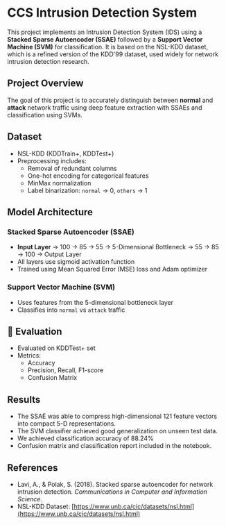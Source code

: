 # CCS Intrusion Detection System

This project implements an Intrusion Detection System (IDS) using a **Stacked Sparse Autoencoder (SSAE)** followed by a **Support Vector Machine (SVM)** for classification. It is based on the NSL-KDD dataset, which is a refined version of the KDD'99 dataset, used widely for network intrusion detection research.

## Project Overview

The goal of this project is to accurately distinguish between **normal** and **attack** network traffic using deep feature extraction with SSAEs and classification using SVMs.

## Dataset

- NSL-KDD (KDDTrain+, KDDTest+)
- Preprocessing includes:
  - Removal of redundant columns
  - One-hot encoding for categorical features
  - MinMax normalization
  - Label binarization: `normal` → 0, `others` → 1

## Model Architecture

### Stacked Sparse Autoencoder (SSAE)
- **Input Layer** → 100 → 85 → 55 → 5-Dimensional Bottleneck → 55 → 85 → 100 → Output Layer
- All layers use sigmoid activation function
- Trained using Mean Squared Error (MSE) loss and Adam optimizer

### Support Vector Machine (SVM)
- Uses features from the 5-dimensional bottleneck layer
- Classifies into `normal` vs `attack` traffic

## 🧪 Evaluation

- Evaluated on KDDTest+ set
- Metrics:
  - Accuracy
  - Precision, Recall, F1-score
  - Confusion Matrix


## Results

- The SSAE was able to compress high-dimensional 121 feature vectors into compact 5-D representations.
- The SVM classifier achieved good generalization on unseen test data.
- We achieved classification accuracy of 88.24%
- Confusion matrix and classification report included in the notebook.


## References

- Lavi, A., & Polak, S. (2018). Stacked sparse autoencoder for network intrusion detection. *Communications in Computer and Information Science*.
- NSL-KDD Dataset: [https://www.unb.ca/cic/datasets/nsl.html](https://www.unb.ca/cic/datasets/nsl.html)
